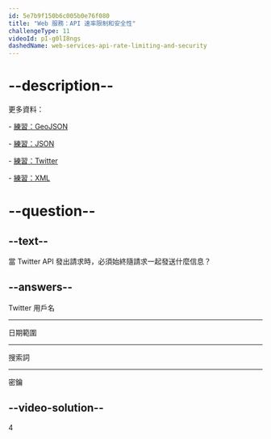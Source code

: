 ```yaml
---
id: 5e7b9f150b6c005b0e76f080
title: "Web 服務：API 速率限制和安全性"
challengeType: 11
videoId: pI-g0lI8ngs
dashedName: web-services-api-rate-limiting-and-security
---
```


# --description--

更多資料：

\- [練習：GeoJSON](https://www.youtube.com/watch?v=TJGJN0T8tak)

\- [練習：JSON](https://www.youtube.com/watch?v=vTmw5RtfGMY)

\- [練習：Twitter](https://www.youtube.com/watch?v=2c7YwhvpCro)

\- [練習：XML](https://www.youtube.com/watch?v=AopYOlDa-vY)

# --question--

## --text--

當 Twitter API 發出請求時，必須始終隨請求一起發送什麼信息？

## --answers--

Twitter 用戶名

---

日期範圍

---

搜索詞

---

密鑰

## --video-solution--

4
